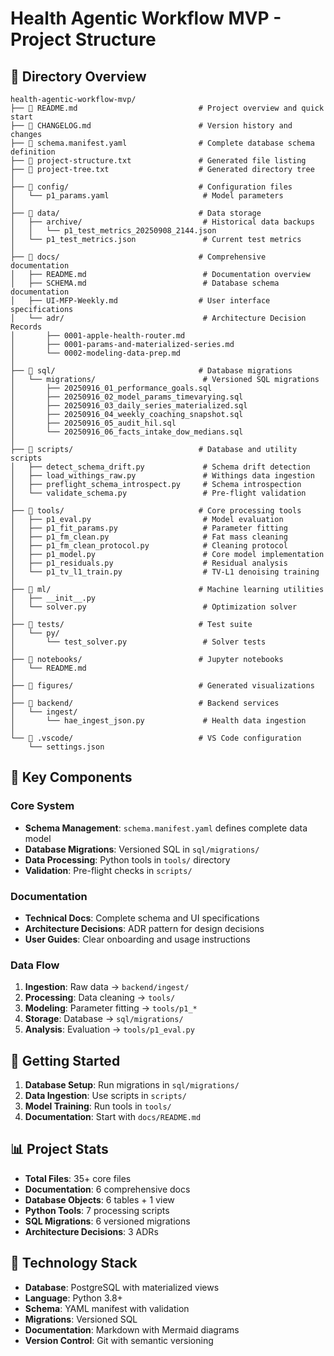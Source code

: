 # Health Agentic Workflow MVP - Project Structure

## 📁 Directory Overview

```
health-agentic-workflow-mvp/
├── 📄 README.md                           # Project overview and quick start
├── 📄 CHANGELOG.md                        # Version history and changes
├── 📄 schema.manifest.yaml                # Complete database schema definition
├── 📄 project-structure.txt               # Generated file listing
├── 📄 project-tree.txt                    # Generated directory tree
│
├── 📁 config/                             # Configuration files
│   └── p1_params.yaml                     # Model parameters
│
├── 📁 data/                               # Data storage
│   ├── archive/                           # Historical data backups
│   │   └── p1_test_metrics_20250908_2144.json
│   └── p1_test_metrics.json               # Current test metrics
│
├── 📁 docs/                               # Comprehensive documentation
│   ├── README.md                          # Documentation overview
│   ├── SCHEMA.md                          # Database schema documentation
│   ├── UI-MFP-Weekly.md                  # User interface specifications
│   └── adr/                               # Architecture Decision Records
│       ├── 0001-apple-health-router.md
│       ├── 0001-params-and-materialized-series.md
│       └── 0002-modeling-data-prep.md
│
├── 📁 sql/                                # Database migrations
│   └── migrations/                        # Versioned SQL migrations
│       ├── 20250916_01_performance_goals.sql
│       ├── 20250916_02_model_params_timevarying.sql
│       ├── 20250916_03_daily_series_materialized.sql
│       ├── 20250916_04_weekly_coaching_snapshot.sql
│       ├── 20250916_05_audit_hil.sql
│       └── 20250916_06_facts_intake_dow_medians.sql
│
├── 📁 scripts/                            # Database and utility scripts
│   ├── detect_schema_drift.py             # Schema drift detection
│   ├── load_withings_raw.py               # Withings data ingestion
│   ├── preflight_schema_introspect.py     # Schema introspection
│   └── validate_schema.py                 # Pre-flight validation
│
├── 📁 tools/                              # Core processing tools
│   ├── p1_eval.py                         # Model evaluation
│   ├── p1_fit_params.py                   # Parameter fitting
│   ├── p1_fm_clean.py                     # Fat mass cleaning
│   ├── p1_fm_clean_protocol.py            # Cleaning protocol
│   ├── p1_model.py                        # Core model implementation
│   ├── p1_residuals.py                    # Residual analysis
│   └── p1_tv_l1_train.py                  # TV-L1 denoising training
│
├── 📁 ml/                                 # Machine learning utilities
│   ├── __init__.py
│   └── solver.py                          # Optimization solver
│
├── 📁 tests/                              # Test suite
│   └── py/
│       └── test_solver.py                 # Solver tests
│
├── 📁 notebooks/                          # Jupyter notebooks
│   └── README.md
│
├── 📁 figures/                            # Generated visualizations
│
├── 📁 backend/                            # Backend services
│   └── ingest/
│       └── hae_ingest_json.py             # Health data ingestion
│
└── 📁 .vscode/                            # VS Code configuration
    └── settings.json
```

## 🎯 Key Components

### **Core System**
- **Schema Management**: `schema.manifest.yaml` defines complete data model
- **Database Migrations**: Versioned SQL in `sql/migrations/`
- **Data Processing**: Python tools in `tools/` directory
- **Validation**: Pre-flight checks in `scripts/`

### **Documentation**
- **Technical Docs**: Complete schema and UI specifications
- **Architecture Decisions**: ADR pattern for design decisions
- **User Guides**: Clear onboarding and usage instructions

### **Data Flow**
1. **Ingestion**: Raw data → `backend/ingest/`
2. **Processing**: Data cleaning → `tools/`
3. **Modeling**: Parameter fitting → `tools/p1_*`
4. **Storage**: Database → `sql/migrations/`
5. **Analysis**: Evaluation → `tools/p1_eval.py`

## 🚀 Getting Started

1. **Database Setup**: Run migrations in `sql/migrations/`
2. **Data Ingestion**: Use scripts in `scripts/`
3. **Model Training**: Run tools in `tools/`
4. **Documentation**: Start with `docs/README.md`

## 📊 Project Stats

- **Total Files**: 35+ core files
- **Documentation**: 6 comprehensive docs
- **Database Objects**: 6 tables + 1 view
- **Python Tools**: 7 processing scripts
- **SQL Migrations**: 6 versioned migrations
- **Architecture Decisions**: 3 ADRs

## 🔧 Technology Stack

- **Database**: PostgreSQL with materialized views
- **Language**: Python 3.8+
- **Schema**: YAML manifest with validation
- **Migrations**: Versioned SQL
- **Documentation**: Markdown with Mermaid diagrams
- **Version Control**: Git with semantic versioning
